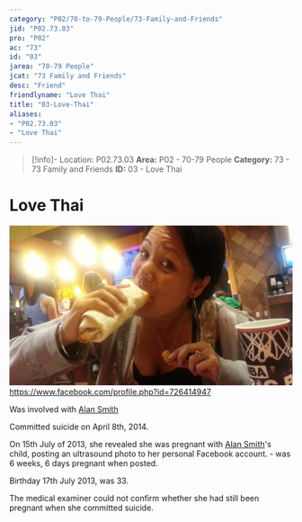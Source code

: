 ```yaml
---
category: "P02/70-to-79-People/73-Family-and-Friends"
jid: "P02.73.03"
pro: "P02"
ac: "73"
id: "03"
jarea: "70-79 People"
jcat: "73 Family and Friends"
desc: "Friend"
friendlyname: "Love Thai"
title: "03-Love-Thai"
aliases: 
- "P02.73.03"
- "Love Thai"
---
```

>[!info]- Location: P02.73.03
>**Area:** P02 - 70-79 People
>**Category:** 73 - 73 Family and Friends
>**ID:** 03 - Love Thai

# Love Thai

![](../../../assets/attachments/02-Love-Thai.jpg)  
<https://www.facebook.com/profile.php?id=726414947>

Was involved with [Alan Smith](../72-Suspects-and-People-of-Interest/02-Alan-Smith.md#)

Committed suicide on April 8th, 2014.

On 15th July of 2013, she revealed she was pregnant with [Alan Smith](../72-Suspects-and-People-of-Interest/02-Alan-Smith.md#.md#)'s child, posting an ultrasound photo to her personal Facebook account. - was 6 weeks, 6 days pregnant when posted.

Birthday 17th July 2013, was 33.

The medical examiner could not confirm whether she had still been pregnant when she committed suicide.

```smart-connections
```

